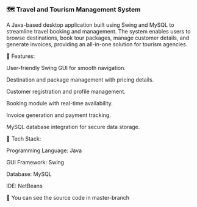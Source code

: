 
### 🗺️ Travel and Tourism Management System

A Java-based desktop application built using Swing and MySQL to streamline travel booking and management. The system enables users to browse destinations, book tour packages, manage customer details, and generate invoices, providing an all-in-one solution for tourism agencies.

🔹 Features:

User-friendly Swing GUI for smooth navigation.

Destination and package management with pricing details.

Customer registration and profile management.

Booking module with real-time availability.

Invoice generation and payment tracking.

MySQL database integration for secure data storage.

🔹 Tech Stack:

Programming Language: Java

GUI Framework: Swing

Database: MySQL

IDE: NetBeans

🔹 You can see the source code in master-branch
